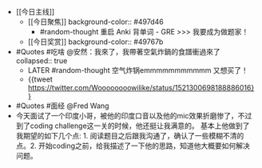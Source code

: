 - [[今日主线]]
	- [[今日聚焦]]
	  background-color:: #497d46
		- #random-thought 重启 Anki 背单词 - GRE >>> 我要成为做题家！
	- [[今日奖赏]]
	  background-color:: #49767b
- #Quotes #吃啥 @安然：我來了，我帶著空氣炸鍋的食譜衝過來了
  collapsed:: true
	- LATER #random-thought 空气炸锅emmmmmmmmmmm 又想买了！
	- {{tweet https://twitter.com/Woooooooowilike/status/1521300698188886016}}
- #Quotes #面经 @Fred Wang
- 今天面试了一个印度小哥，被他的印度口音以及他的mic效果折磨惨了，不过到了coding challenge这一关的时候，他还挺让我满意的。 基本上他做到了我期望的如下几个点: 1. 阅读题目之后跟我沟通了，确认了一些模糊不清的点。2. 开始coding之前，给我描述了一下他的思路，知道他大概要如何解决问题。
